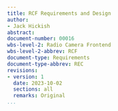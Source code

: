 ```yaml
---
title: RCF Requirements and Design
author:
- Jack Hickish
abstract:
document-number: 00016
wbs-level-2: Radio Camera Frontend
wbs-level-2-abbrev: RCF
document-type: Requirements
document-type-abbrev: REC
revisions:
- version: 1
  date: 2023-10-02
  sections: all
  remarks: Original
...
```


